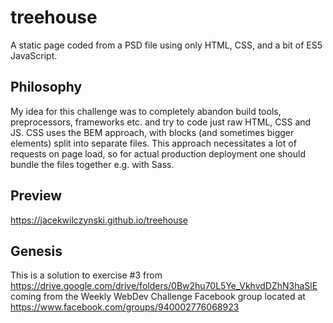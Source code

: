 # treehouse
A static page coded from a PSD file using only HTML, CSS, and a bit of ES5 JavaScript.

## Philosophy
My idea for this challenge was to completely abandon build tools, preprocessors, frameworks etc. and try to code just raw HTML, CSS and JS. CSS uses the BEM approach, with blocks (and sometimes bigger elements) split into separate files. This approach necessitates a lot of requests on page load, so for actual production deployment one should bundle the files together e.g. with Sass.

## Preview
https://jacekwilczynski.github.io/treehouse

## Genesis
This is a solution to exercise #3 from
https://drive.google.com/drive/folders/0Bw2hu70L5Ye_VkhvdDZhN3haSlE
coming from the Weekly WebDev Challenge Facebook group located at https://www.facebook.com/groups/940002776068923
